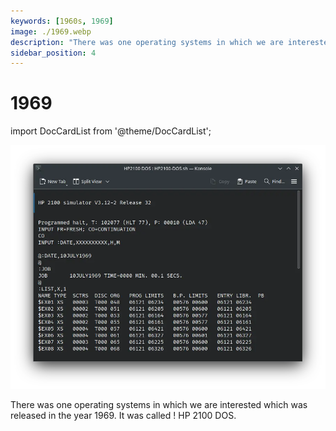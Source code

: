 ```yaml
---
keywords: [1960s, 1969]
image: ./1969.webp
description: "There was one operating systems in which we are interested which was released in the year 1969. It was called ! HP 2100 DOS."
sidebar_position: 4
---
```


# 1969

import DocCardList from '@theme/DocCardList';

![! HP 2100 DOS](./1969.webp)

There was one operating systems in which we are interested which was released in the year 1969. It was called ! HP 2100 DOS.

<DocCardList />
